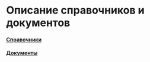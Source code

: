 # Описание справочников и документов

#### [Справочники](https://vodavoz.github.io/Manual/2-описание-справочников-и-документов/1-справочники/)

#### [Документы](/2-описание-справочников-и-документов/2-документы/)





